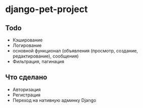 # django-pet-project
## Todo
- Кэширование
- Логирование
- основной функционал (объявления (просмотр, создание, редактирование), сообщения)
- Фильтрация, пагинация
## Что сделано
- Авторизация
- Регистрация
- Переход на нативную админку Django
